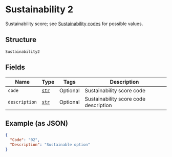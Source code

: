 
# Sustainability 2

Sustainability score; see [Sustainability codes](#tag/Reference-codes/Sustainability-codes) for possible values.

## Structure

`Sustainability2`

## Fields

| Name | Type | Tags | Description |
|  --- | --- | --- | --- |
| `code` | [`str`](../../doc/models/string-enum.md) | Optional | Sustainability score code |
| `description` | [`str`](../../doc/models/string-enum.md) | Optional | Sustainability score code description |

## Example (as JSON)

```json
{
  "Code": "02",
  "Description": "Sustainable option"
}
```

